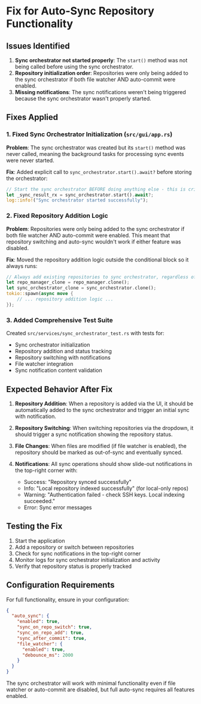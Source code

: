 # Fix for Auto-Sync Repository Functionality

## Issues Identified

1. **Sync orchestrator not started properly**: The `start()` method was not being called before using the sync orchestrator.
2. **Repository initialization order**: Repositories were only being added to the sync orchestrator if both file watcher AND auto-commit were enabled.
3. **Missing notifications**: The sync notifications weren't being triggered because the sync orchestrator wasn't properly started.

## Fixes Applied

### 1. Fixed Sync Orchestrator Initialization (`src/gui/app.rs`)

**Problem**: The sync orchestrator was created but its `start()` method was never called, meaning the background tasks for processing sync events were never started.

**Fix**: Added explicit call to `sync_orchestrator.start().await?` before storing the orchestrator:

```rust
// Start the sync orchestrator BEFORE doing anything else - this is critical!
let _sync_result_rx = sync_orchestrator.start().await?;
log::info!("Sync orchestrator started successfully");
```

### 2. Fixed Repository Addition Logic

**Problem**: Repositories were only being added to the sync orchestrator if both file watcher AND auto-commit were enabled. This meant that repository switching and auto-sync wouldn't work if either feature was disabled.

**Fix**: Moved the repository addition logic outside the conditional block so it always runs:

```rust
// Always add existing repositories to sync orchestrator, regardless of file watcher/auto-commit settings
let repo_manager_clone = repo_manager.clone();
let sync_orchestrator_clone = sync_orchestrator.clone();
tokio::spawn(async move {
    // ... repository addition logic ...
});
```

### 3. Added Comprehensive Test Suite

Created `src/services/sync_orchestrator_test.rs` with tests for:
- Sync orchestrator initialization
- Repository addition and status tracking
- Repository switching with notifications
- File watcher integration
- Sync notification content validation

## Expected Behavior After Fix

1. **Repository Addition**: When a repository is added via the UI, it should be automatically added to the sync orchestrator and trigger an initial sync with notification.

2. **Repository Switching**: When switching repositories via the dropdown, it should trigger a sync notification showing the repository status.

3. **File Changes**: When files are modified (if file watcher is enabled), the repository should be marked as out-of-sync and eventually synced.

4. **Notifications**: All sync operations should show slide-out notifications in the top-right corner with:
   - Success: "Repository synced successfully" 
   - Info: "Local repository indexed successfully" (for local-only repos)
   - Warning: "Authentication failed - check SSH keys. Local indexing succeeded."
   - Error: Sync error messages

## Testing the Fix

1. Start the application
2. Add a repository or switch between repositories
3. Check for sync notifications in the top-right corner
4. Monitor logs for sync orchestrator initialization and activity
5. Verify that repository status is properly tracked

## Configuration Requirements

For full functionality, ensure in your configuration:

```json
{
  "auto_sync": {
    "enabled": true,
    "sync_on_repo_switch": true,
    "sync_on_repo_add": true,
    "sync_after_commit": true,
    "file_watcher": {
      "enabled": true,
      "debounce_ms": 2000
    }
  }
}
```

The sync orchestrator will work with minimal functionality even if file watcher or auto-commit are disabled, but full auto-sync requires all features enabled.